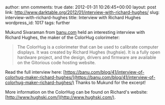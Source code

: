 author: smn
comments: true
date: 2012-01-31 10:26:45+00:00
layout: post
link: http://www.darktable.org/2012/01/interview-with-richard-hughes/
slug: interview-with-richard-hughes
title: Interview with Richard Hughes
wordpress_id: 1017
tags: further

Mukund Sivaraman from [banu.com](http://banu.com) held an interesting interview with Richard Hughes, the maker of the ColorHug colorimeter:




<blockquote>The ColorHug is a colorimeter that can be used to calibrate computer displays. It was created by Richard Hughes (hughsie). It is a fully open hardware project, and the design, drivers and firmware are available on the Gitorious code hosting website.</blockquote>



Read the full interview here: [https://banu.com/blog/41/interview-of-colorhug-maker-richard-hughes/](https://banu.com/blog/41/interview-of-colorhug-maker-richard-hughes/)
Thanks to Mukund for the excerpt!

More information on the ColorHug can be found on Richard's website: [http://www.hughski.com/](http://www.hughski.com/).
